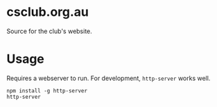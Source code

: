 # csclub.org.au
Source for the club's website.

# Usage
Requires a webserver to run. For development, `http-server` works well.
```
npm install -g http-server
http-server
```
#